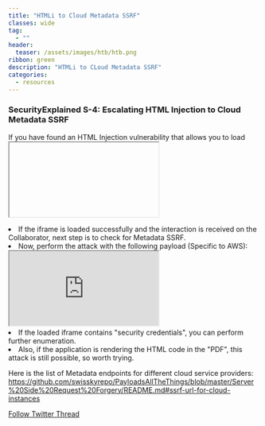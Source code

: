 ```yaml
---
title: "HTMLi to Cloud Metadata SSRF"
classes: wide
tag: 
  - ""
header:
  teaser: /assets/images/htb/htb.png
ribbon: green
description: "HTMLi to CLoud Metadata SSRF"
categories:
  - resources
---
```


### SecurityExplained S-4: Escalating HTML Injection to Cloud Metadata SSRF


If you have found an HTML Injection vulnerability that allows you to load <iframe>, <img> or similar tag and the application is utilizing "Cloud Services" such as "AWS", it is possible to escalate the finding to perform "Cloud Metadata SSRF".

Performing this attack is quite simple:

1. Confirm if the application is try to load an iframe by using already found HTML Injection. Example Payload: <iframe src="collaborator_url/" title="SSRF Test"></iframe>
2. If the iframe is loaded successfully and the interaction is received on the Collaborator, next step is to check for Metadata SSRF.
3. Now, perform the attack with the following payload (Specific to AWS):<iframe src="http://169.254.169.254/latest/meta-data/iam/security-credentials/" title="SSRF Test"></iframe>
4. If the loaded iframe contains "security credentials", you can perform further enumeration.
5. Also, if the application is rendering the HTML code in the "PDF", this attack is still possible, so worth trying.

Here is the list of Metadata endpoints for different cloud service providers: https://github.com/swisskyrepo/PayloadsAllTheThings/blob/master/Server%20Side%20Request%20Forgery/README.md#ssrf-url-for-cloud-instances


  
[Follow Twitter Thread](https://twitter.com/harshbothra_/status/1478394407095353346?s=20&t=QR8LCZPmGCrSu2SuCUBCgQ)
